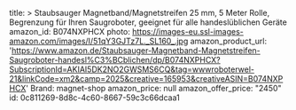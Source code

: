 title: >
  Staubsauger Magnetband/Magnetstreifen 25 mm, 5 Meter Rolle, Begrenzung für Ihren Saugroboter,
  geeignet für alle handeslüblichen Geräte
amazon_id: B074NXPHCX
photo: https://images-eu.ssl-images-amazon.com/images/I/51qY3GJTz7L._SL160_.jpg
amazon_product_url: 'https://www.amazon.de/Staubsauger-Magnetband-Magnetstreifen-Saugroboter-handesl%C3%BCblichen/dp/B074NXPHCX?SubscriptionId=AKIAI5DK2NO2GWSMS6CQ&tag=wwwroboterwel-21&linkCode=xm2&camp=2025&creative=165953&creativeASIN=B074NXPHCX'
Brand: magnet-shop
amazon_price: null
amazon_offer_price: "2450"
id: 0c811269-8d8c-4c60-8667-59c3c66dcaa1

